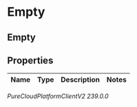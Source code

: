 # Empty

## Empty

## Properties

|Name | Type | Description | Notes|
|------------ | ------------- | ------------- | -------------|



_PureCloudPlatformClientV2 239.0.0_
